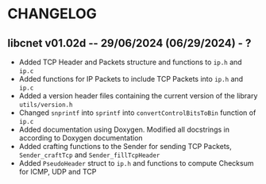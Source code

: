 # CHANGELOG

## libcnet v01.02d -- 29/06/2024 (06/29/2024) - ?

- Added TCP Header and Packets structure and functions to `ip.h` and `ip.c`
- Added functions for IP Packets to include TCP Packets into `ip.h` and `ip.c`
- Added a version header files containing the current version of the library `utils/version.h`
- Changed `snprintf` into `sprintf` into `convertControlBitsToBin` function of `ip.c`
- Added documentation using Doxygen. Modified all docstrings in according to Doxygen documentation
- Added crafting functions to the Sender for sending TCP Packets, `Sender_craftTcp` and `Sender_fillTcpHeader`
- Added `PseudoHeader` struct to `ip.h` and functions to compute Checksum for ICMP, UDP and TCP
